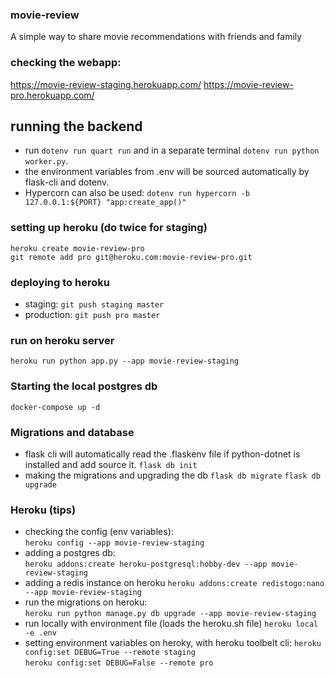 ### movie-review
A simple way to share movie recommendations with friends and family

### checking the webapp:
https://movie-review-staging.herokuapp.com/
https://movie-review-pro.herokuapp.com/

## running the backend
- run `dotenv run quart run` and in a separate terminal `dotenv run python worker.py`.
- the environment variables from .env will be sourced automatically by flask-cli and dotenv.
- Hypercorn can also be used: `dotenv run hypercorn -b 127.0.0.1:${PORT} "app:create_app()"`

### setting up heroku (do twice for staging)
`heroku create movie-review-pro`  
`git remote add pro git@heroku.com:movie-review-pro.git`

### deploying to heroku
- staging: `git push staging master`  
- production: `git push pro master`

### run on heroku server
`heroku run python app.py --app movie-review-staging`

### Starting the local postgres db
`docker-compose up -d`

### Migrations and database
- flask cli will automatically read the .flaskenv file if python-dotnet is installed and add source it.
`flask db init`
- making the migrations and upgrading the db
`flask db migrate`
`flask db upgrade`

### Heroku (tips)
- checking the config (env variables):  
`heroku config --app movie-review-staging`
- adding a postgres db:  
`heroku addons:create heroku-postgresql:hobby-dev --app movie-review-staging`
- adding a redis instance on heroku
`heroku addons:create redistogo:nano --app movie-review-staging`
- run the migrations on heroku:  
`heroku run python manage.py db upgrade --app movie-review-staging`
- run locally with environment file (loads the heroku.sh file)
`heroku local -e .env`
- setting environment variables on heroky, with heroku toolbelt cli: 
`heroku config:set DEBUG=True --remote staging`  
`heroku config:set DEBUG=False --remote pro`  

